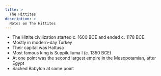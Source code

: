 ```yaml
---
title: >
  The Hittites
description: >
  Notes on The Hittites
---
```


- The Hittite civilization started c. 1600 BCE and ended c. 1178 BCE.
- Mostly in modern-day Turkey
- Their capital was Hattusa
- Most famous king is Suppiluliuma I (c. 1350 BCE)
- At one point was the second largest empire in the Mesopotamian, after Egypt
- Sacked Babylon at some point
